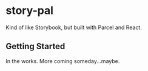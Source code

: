 # story-pal

Kind of like Storybook, but built with Parcel and React.


## Getting Started

In the works.  More coming someday...maybe.
